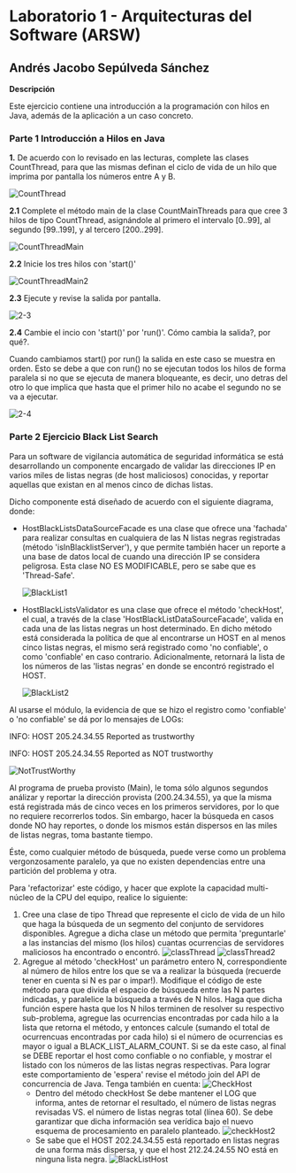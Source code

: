 # Laboratorio 1 - Arquitecturas del Software (ARSW)
## Andrés Jacobo Sepúlveda Sánchez

**Descripción**

Este ejercicio contiene una introducción a la programación con hilos en Java, además de la aplicación a un caso concreto.

### Parte 1 Introducción a Hilos en Java

**1.** De acuerdo con lo revisado en las lecturas, complete las clases CountThread, para que las mismas definan el ciclo de vida de un hilo que imprima por pantalla los números entre A y B.

![CountThread](images/CountThread.png)

**2.1** Complete el método main de la clase CountMainThreads para que cree 3 hilos de tipo CountThread, asignándole al primero el intervalo [0..99], al segundo [99..199], y al tercero [200..299].

![CountThreadMain](images/CountThreadMain.png)

**2.2** Inicie los tres hilos con 'start()'

![CountThreadMain2](images/CountThreadMain2.png)

**2.3** Ejecute y revise la salida por pantalla.

![2-3](images/2-3.png)

**2.4**  Cambie el incio con 'start()' por 'run()'. Cómo cambia la salida?, por qué?.

Cuando cambiamos start() por run() la salida en este caso se muestra en orden. Esto se debe a que con run() no se ejecutan todos los hilos de forma paralela si no que se ejecuta de manera bloqueante, es decir, uno detras del otro lo que implica que hasta que el primer hilo no acabe el segundo no se va a ejecutar. 

![2-4](images/2-4.png)

### Parte 2 Ejercicio Black List Search
Para un software de vigilancia automática de seguridad informática se está desarrollando un componente encargado de validar las direcciones IP en varios miles de listas negras (de host maliciosos) conocidas, y reportar aquellas que existan en al menos cinco de dichas listas.

Dicho componente está diseñado de acuerdo con el siguiente diagrama, donde:

- HostBlackListsDataSourceFacade es una clase que ofrece una 'fachada' para realizar consultas en cualquiera de las N listas negras registradas (método 'isInBlacklistServer'), y que permite también hacer un reporte a una base de datos local de cuando una dirección IP se considera peligrosa. Esta clase NO ES MODIFICABLE, pero se sabe que es 'Thread-Safe'.

  ![BlackList1](images/HostBlackList.png)

- HostBlackListsValidator es una clase que ofrece el método 'checkHost', el cual, a través de la clase 'HostBlackListDataSourceFacade', valida en cada una de las listas negras un host determinado. En dicho método está considerada la política de que al encontrarse un HOST en al menos cinco listas negras, el mismo será registrado como 'no confiable', o como 'confiable' en caso contrario. Adicionalmente, retornará la lista de los números de las 'listas negras' en donde se encontró registrado el HOST.

  ![BlackList2](images/HostBlackListValidator.png)

Al usarse el módulo, la evidencia de que se hizo el registro como 'confiable' o 'no confiable' se dá por lo mensajes de LOGs:

INFO: HOST 205.24.34.55 Reported as trustworthy

INFO: HOST 205.24.34.55 Reported as NOT trustworthy

![NotTrustWorthy](images/NotTrustWorthy.png)

Al programa de prueba provisto (Main), le toma sólo algunos segundos análizar y reportar la dirección provista (200.24.34.55), ya que la misma está registrada más de cinco veces en los primeros servidores, por lo que no requiere recorrerlos todos. Sin embargo, hacer la búsqueda en casos donde NO hay reportes, o donde los mismos están dispersos en las miles de listas negras, toma bastante tiempo.

Éste, como cualquier método de búsqueda, puede verse como un problema vergonzosamente paralelo, ya que no existen dependencias entre una partición del problema y otra.

Para 'refactorizar' este código, y hacer que explote la capacidad multi-núcleo de la CPU del equipo, realice lo siguiente:

1. Cree una clase de tipo Thread que represente el ciclo de vida de un hilo que haga la búsqueda de un segmento del conjunto de servidores disponibles. Agregue a dicha clase un método que permita 'preguntarle' a las instancias del mismo (los hilos) cuantas ocurrencias de servidores maliciosos ha encontrado o encontró.
   ![classThread](images/claseThread.png)
   ![classThread2](images/claseThread2.png)
2. Agregue al método 'checkHost' un parámetro entero N, correspondiente al número de hilos entre los que se va a realizar la búsqueda (recuerde tener en cuenta si N es par o impar!). Modifique el código de este método para que divida el espacio de búsqueda entre las N partes indicadas, y paralelice la búsqueda a través de N hilos. Haga que dicha función espere hasta que los N hilos terminen de resolver su respectivo sub-problema, agregue las ocurrencias encontradas por cada hilo a la lista que retorna el método, y entonces calcule (sumando el total de ocurrencuas encontradas por cada hilo) si el número de ocurrencias es mayor o igual a BLACK_LIST_ALARM_COUNT. Si se da este caso, al final se DEBE reportar el host como confiable o no confiable, y mostrar el listado con los números de las listas negras respectivas. Para lograr este comportamiento de 'espera' revise el método join del API de concurrencia de Java. Tenga también en cuenta:
   ![CheckHost](images/checkHost.png)
    - Dentro del método checkHost Se debe mantener el LOG que informa, antes de retornar el resultado, el número de listas negras revisadas VS. el número de listas negras total (línea 60). Se debe garantizar que dicha información sea verídica bajo el nuevo esquema de          procesamiento en paralelo planteado.
      ![checkHost2](images/checkHost2.png)
    - Se sabe que el HOST 202.24.34.55 está reportado en listas negras de una forma más dispersa, y que el host 212.24.24.55 NO está en ninguna lista negra.
      ![BlackListHost](images/blackListHost.png)